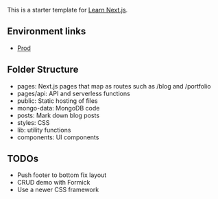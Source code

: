 This is a starter template for [Learn Next.js](https://nextjs.org/learn).

## Environment links

- <a href="https://www.erickizaki.com">Prod</a>

## Folder Structure

- pages: Next.js pages that map as routes such as /blog and /portfolio
- pages/api: API and serverless functions
- public: Static hosting of files
- mongo-data: MongoDB code
- posts: Mark down blog posts
- styles: CSS
- lib: utility functions
- components: UI components

## TODOs

- Push footer to bottom fix layout
- CRUD demo with Formick
- Use a newer CSS framework
